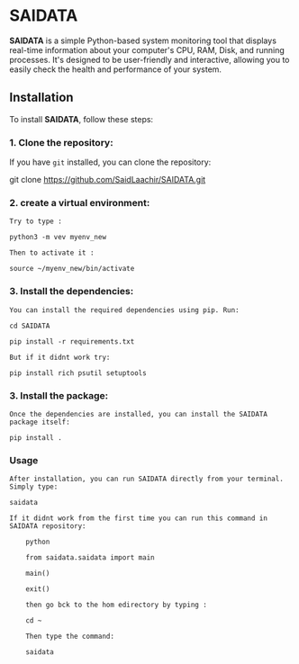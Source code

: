# SAIDATA

**SAIDATA** is a simple Python-based system monitoring tool that displays real-time information about your computer's CPU, RAM, Disk, and running processes. It's designed to be user-friendly and interactive, allowing you to easily check the health and performance of your system.

## Installation

To install **SAIDATA**, follow these steps:

### 1. Clone the repository:
   If you have `git` installed, you can clone the repository:
 
   git clone https://github.com/SaidLaachir/SAIDATA.git
   


### 2. create a virtual environment:
    Try to type : 

    python3 -m vev myenv_new

    Then to activate it :

    source ~/myenv_new/bin/activate

### 3. Install the dependencies:
    You can install the required dependencies using pip. Run:

    cd SAIDATA

    pip install -r requirements.txt 

    But if it didnt work try:

    pip install rich psutil setuptools

### 3. Install the package:
    Once the dependencies are installed, you can install the SAIDATA package itself:

    pip install .

### Usage
    After installation, you can run SAIDATA directly from your terminal. Simply type:

    saidata

    If it didnt work from the first time you can run this command in SAIDATA repository:

        python
        
        from saidata.saidata import main

        main()
        
        exit()

        then go bck to the hom edirectory by typing :
        
        cd ~

        Then type the command: 
        
        saidata
